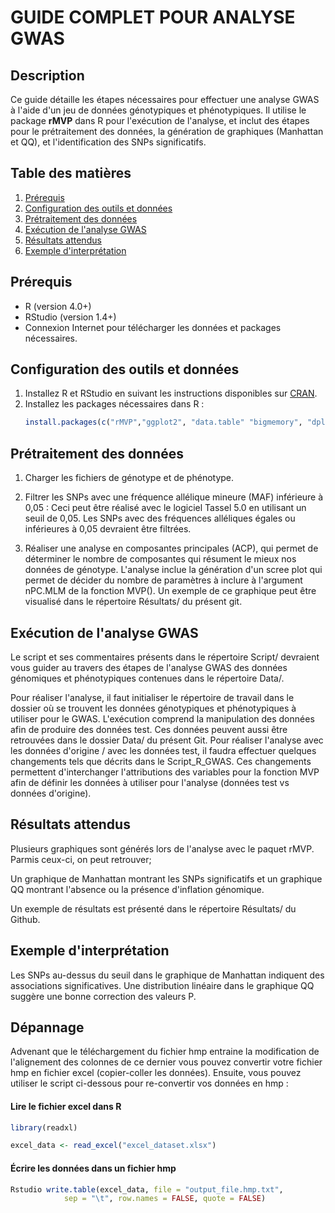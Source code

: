 # GUIDE COMPLET POUR ANALYSE GWAS

## Description
Ce guide détaille les étapes nécessaires pour effectuer une analyse GWAS à l'aide d'un jeu de données génotypiques et phénotypiques. Il utilise le package **rMVP** dans R pour l'exécution de l'analyse, et inclut des étapes pour le prétraitement des données, la génération de graphiques (Manhattan et QQ), et l'identification des SNPs significatifs.

## Table des matières
1. [Prérequis](#prérequis)
2. [Configuration des outils et données](#configuration-des-outils-et-données)
3. [Prétraitement des données](#prétraitement-des-données)
4. [Exécution de l'analyse GWAS](#exécution-de-lanalyse-gwas)
5. [Résultats attendus](#résultats-attendus)
6. [Exemple d'interprétation](#exemple-dinterprétation)

## Prérequis
- R (version 4.0+)
- RStudio (version 1.4+)
- Connexion Internet pour télécharger les données et packages nécessaires.

## Configuration des outils et données
1. Installez R et RStudio en suivant les instructions disponibles sur [CRAN](https://cran.r-project.org/).
2. Installez les packages nécessaires dans R :
   ```r
   install.packages(c("rMVP","ggplot2", "data.table" "bigmemory", "dplyr", "readxl"))

## Prétraitement des données

1. Charger les fichiers de génotype et de phénotype.
2. Filtrer les SNPs avec une fréquence allélique mineure (MAF) inférieure à 0,05 :
  Ceci peut être réalisé avec le logiciel Tassel 5.0 en utilisant un seuil de 0,05. Les SNPs avec des fréquences alléliques égales ou inférieures à 0,05 devraient être filtrées.

4. Réaliser une analyse en composantes principales (ACP), qui permet de déterminer le nombre de composantes qui résument le mieux nos données de génotype. L'analyse inclue la génération d'un scree plot qui permet de décider du nombre de paramètres à inclure à l'argument nPC.MLM de la fonction MVP(). Un exemple de ce graphique peut être visualisé dans le répertoire Résultats/ du présent git.

## Exécution de l'analyse GWAS

Le script et ses commentaires présents dans le répertoire Script/ devraient vous guider au travers des étapes de l'analyse GWAS des données génomiques et phénotypiques contenues dans le répertoire Data/.

Pour réaliser l'analyse, il faut initialiser le répertoire de travail dans le dossier où se trouvent les données génotypiques et phénotypiques à utiliser pour le GWAS. 
L'exécution comprend la manipulation des données afin de produire des données test. Ces données peuvent aussi être retrouvées dans le dossier Data/ du présent Git.
Pour réaliser l'analyse avec les données d'origine / avec les données test, il faudra effectuer quelques changements tels que décrits dans le Script_R_GWAS. Ces changements permettent d'interchanger l'attributions des variables pour la fonction MVP afin de définir les données à utiliser pour l'analyse (données test vs données d'origine).

## Résultats attendus

Plusieurs graphiques sont générés lors de l'analyse avec le paquet rMVP. 
Parmis ceux-ci, on peut retrouver; 

Un graphique de Manhattan montrant les SNPs significatifs et un graphique QQ montrant l'absence ou la présence d'inflation génomique.


Un exemple de résultats est présenté dans le répertoire Résultats/ du Github.

## Exemple d'interprétation

Les SNPs au-dessus du seuil dans le graphique de Manhattan indiquent des associations significatives.
Une distribution linéaire dans le graphique QQ suggère une bonne correction des valeurs P.

## Dépannage ##
Advenant que le téléchargement du fichier hmp entraine la modification de l'alignement des colonnes de ce dernier vous pouvez convertir votre fichier hmp en fichier excel (copier-coller les données). Ensuite, vous pouvez utiliser le script ci-dessous pour re-convertir vos données en hmp :

#### Lire le fichier excel dans R ####
```r
library(readxl)

excel_data <- read_excel("excel_dataset.xlsx")
```

#### Écrire les données dans un fichier hmp ####
```r
Rstudio write.table(excel_data, file = "output_file.hmp.txt", 
            sep = "\t", row.names = FALSE, quote = FALSE)
```


